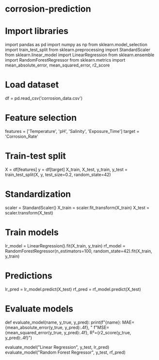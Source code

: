 # corrosion-prediction
# Import libraries
import pandas as pd
import numpy as np
from sklearn.model_selection import train_test_split
from sklearn.preprocessing import StandardScaler
from sklearn.linear_model import LinearRegression
from sklearn.ensemble import RandomForestRegressor
from sklearn.metrics import mean_absolute_error, mean_squared_error, r2_score

# Load dataset
df = pd.read_csv('corrosion_data.csv')

# Feature selection
features = ['Temperature', 'pH', 'Salinity', 'Exposure_Time']
target = 'Corrosion_Rate'

# Train-test split
X = df[features]
y = df[target]
X_train, X_test, y_train, y_test = train_test_split(X, y, test_size=0.2, random_state=42)

# Standardization
scaler = StandardScaler()
X_train = scaler.fit_transform(X_train)
X_test = scaler.transform(X_test)

# Train models
lr_model = LinearRegression().fit(X_train, y_train)
rf_model = RandomForestRegressor(n_estimators=100, random_state=42).fit(X_train, y_train)

# Predictions
lr_pred = lr_model.predict(X_test)
rf_pred = rf_model.predict(X_test)

# Evaluate models
def evaluate_model(name, y_true, y_pred):
    print(f"{name}: MAE={mean_absolute_error(y_true, y_pred):.4f}, "
          f"MSE={mean_squared_error(y_true, y_pred):.4f}, R²={r2_score(y_true, y_pred):.4f}")

evaluate_model("Linear Regression", y_test, lr_pred)
evaluate_model("Random Forest Regressor", y_test, rf_pred)
